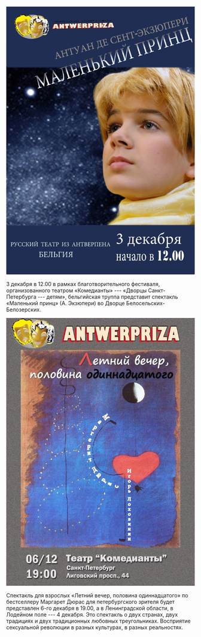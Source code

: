 ![](..\antverpriza-v-komediantakh\image-02.jpg)


3 декабря в 12.00 в рамках благотворительного фестиваля, организованного театром «Комедианты» --- «Дворцы Санкт-Петербурга --- детям», бельгийская труппа представит спектакль «Маленький принц» (А. Экзюпери) во Дворце Белосельских-Белозерских.


![](..\antverpriza-v-komediantakh\image-01.jpg)


Спектакль для взрослых «Летний вечер, половина одиннадцатого» по бестселлеру Маргарет Дюрас для петербургского зрителя будет представлен 6-го декабря в 19.00, а в Ленинградской области, в Лодейном поле --- 4 декабря. Это спектакль о двух странах, двух традициях и двух традиционных любовных треугольниках. Восприятие сексуальной революции в разных культурах, в разных реальностях.